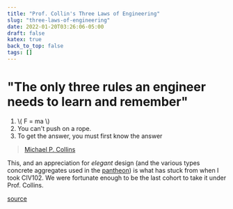 ```yaml
---
title: "Prof. Collin's Three Laws of Engineering"
slug: "three-laws-of-engineering"
date: 2022-01-20T03:26:06-05:00
draft: false
katex: true
back_to_top: false
tags: []
---
```



# "The only three rules an engineer needs to learn and remember"

1. \\( F = ma \\)
2. You can't push on a rope.
3. To get the answer, you must first know the answer

> [Michael P. Collins](https://civmin.utoronto.ca/home/about-us/directory/professors/michael-collins/)  


This, and an appreciation for *elegant* design (and the various types concrete aggregates used in the [pantheon](https://en.wikipedia.org/wiki/Pantheon,_Rome)) is what has stuck from when I took CIV102.
We were fortunate enough to be the last cohort to take it under Prof. Collins.



[source](https://skulepedia.ca/wiki/Three_Rules_of_Engineering)








